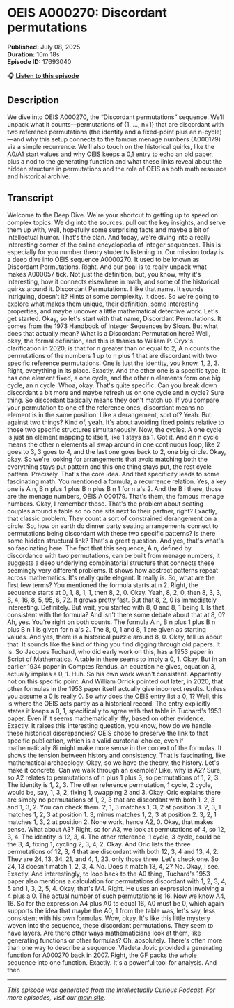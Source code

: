 # OEIS A000270: Discordant permutations

**Published:** July 08, 2025  
**Duration:** 10m 18s  
**Episode ID:** 17693040

🎧 **[Listen to this episode](https://intellectuallycurious.buzzsprout.com/2529712/episodes/17693040-oeis-a000270-discordant-permutations)**

## Description

We dive into OEIS A000270, the “Discordant permutations” sequence. We’ll unpack what it counts—permutations of {1, …, n+1} that are discordant with two reference permutations (the identity and a fixed-point plus an n-cycle)—and why this setup connects to the famous menage numbers (A000179) via a simple recurrence. We’ll also touch on the historical quirks, like the A0/A1 start values and why OEIS keeps a 0,1 entry to echo an old paper, plus a nod to the generating function and what these links reveal about the hidden structure in permutations and the role of OEIS as both math resource and historical archive.

## Transcript

Welcome to the Deep Dive. We're your shortcut to getting up to speed on complex topics. We dig into the sources, pull out the key insights, and serve them up with, well, hopefully some surprising facts and maybe a bit of intellectual humor. That's the plan. And today, we're diving into a really interesting corner of the online encyclopedia of integer sequences. This is especially for you number theory students listening in. Our mission today is a deep dive into OEIS sequence A0000270. It used to be known as Discordant Permutations. Right. And our goal is to really unpack what makes A000057 tick. Not just the definition, but, you know, why it's interesting, how it connects elsewhere in math, and some of the historical quirks around it. Discordant Permutations. I like that name. It sounds intriguing, doesn't it? Hints at some complexity. It does. So we're going to explore what makes them unique, their definition, some interesting properties, and maybe uncover a little mathematical detective work. Let's get started. Okay, so let's start with that name, Discordant Permutations. It comes from the 1973 Handbook of Integer Sequences by Sloan. But what does that actually mean? What is a Discordant Permutation here? Well, okay, the formal definition, and this is thanks to William P. Oryx's clarification in 2020, is that for n greater than or equal to 2, A n counts the permutations of the numbers 1 up to n plus 1 that are discordant with two specific reference permutations. One is just the identity, you know, 1, 2, 3. Right, everything in its place. Exactly. And the other one is a specific type. It has one element fixed, a one cycle, and the other n elements form one big cycle, an n cycle. Whoa, okay. That's quite specific. Can you break down discordant a bit more and maybe refresh us on one cycle and n cycle? Sure thing. So discordant basically means they don't match up. If you compare your permutation to one of the reference ones, discordant means no element is in the same position. Like a derangement, sort of? Yeah. But against two things? Kind of, yeah. It's about avoiding fixed points relative to those two specific structures simultaneously. Now, the cycles. A one cycle is just an element mapping to itself, like 1 stays as 1. Got it. And an n cycle means the other n elements all swap around in one continuous loop, like 2 goes to 3, 3 goes to 4, and the last one goes back to 2, one big circle. Okay, okay. So we're looking for arrangements that avoid matching both the everything stays put pattern and this one thing stays put, the rest cycle pattern. Precisely. That's the core idea. And that specificity leads to some fascinating math. You mentioned a formula, a recurrence relation. Yes, a key one is A n, B n plus 1 plus B n plus B n 1 for n a's 2. And the B i there, those are the menage numbers, OEIS A 000179. That's them, the famous menage numbers. Okay, I remember those. That's the problem about seating couples around a table so no one sits next to their partner, right? Exactly, that classic problem. They count a sort of constrained derangement on a circle. So, how on earth do dinner party seating arrangements connect to permutations being discordant with these two specific patterns? Is there some hidden structural link? That's a great question. And yes, that's what's so fascinating here. The fact that this sequence, A n, defined by discordance with two permutations, can be built from menage numbers, it suggests a deep underlying combinatorial structure that connects these seemingly very different problems. It shows how abstract patterns repeat across mathematics. It's really quite elegant. It really is. So, what are the first few terms? You mentioned the formula starts at n 2. Right, the sequence starts at 0, 1, 8, 1, 1, then 8, 2, 0. Okay. Yeah, 8, 2, 0, then 8, 3, 3, 8, 4, 16, 8, 5, 95, 6, 72. It grows pretty fast. But that 8, 2, 0 is immediately interesting. Definitely. But wait, you started with 8, 0 and 8, 1 being 1. Is that consistent with the formula? And isn't there some debate about that at 8, 0? Ah, yes. You're right on both counts. The formula A n, B n plus 1 plus B n plus B n 1 is given for n a's 2. The 8, 0, 1 and 8, 1 are given as starting values. And yes, there is a historical puzzle around 8, 0. Okay, tell us about that. It sounds like the kind of thing you find digging through old papers. It is. So Jacques Tuchard, who did early work on this, has a 1953 paper in Script of Mathematica. A table in there seems to imply a 0, 1. Okay. But in an earlier 1934 paper in Comptes Rendus, an equation he gives, equation 3, actually implies a 0, 1. Huh. So his own work wasn't consistent. Apparently not on this specific point. And William Orrick pointed out later, in 2020, that other formulas in the 1953 paper itself actually give incorrect results. Unless you assume a 0 is really 0. So why does the OEIS entry list a 0, 1? Well, this is where the OEIS acts partly as a historical record. The entry explicitly states it keeps a 0, 1, specifically to agree with that table in Tuchard's 1953 paper. Even if it seems mathematically iffy, based on other evidence. Exactly. It raises this interesting question, you know, how do we handle these historical discrepancies? OEIS chose to preserve the link to that specific publication, which is a valid curatorial choice, even if mathematically 8i might make more sense in the context of the formulas. It shows the tension between history and consistency. That is fascinating, like mathematical archaeology. Okay, so we have the theory, the history. Let's make it concrete. Can we walk through an example? Like, why is A2? Sure, so A2 relates to permutations of n plus 1 plus 3, so permutations of 1, 2, 3. The identity is 1, 2, 3. The other reference permutation, 1 cycle, 2 cycle, would be, say, 1, 3, 2, fixing 1, swapping 2 and 3. Okay. Oric explains there are simply no permutations of 1, 2, 3 that are discordant with both 1, 2, 3 and 1, 3, 2. You can check them. 2, 1, 3 matches 1, 3, 2 at position 3. 2, 3, 1 matches 1, 2, 3 at position 1. 3, minus matches 1, 2, 3 at position 2. 3, 2, 1 matches 1, 3, 2 at position 2. None work, hence A2, 0. Okay, that makes sense. What about A3? Right, so for A3, we look at permutations of 4, so 12, 3, 4. The identity is 12, 3, 4. The other reference, 1 cycle, 3 cycle, could be the 3, 4, fixing 1, cycling 2, 3, 4, 2. Okay. And Oric lists the three permutations of 12, 3, 4 that are discordant with both 12, 3, 4 and 13, 4, 2. They are 24, 13, 34, 21, and 4, 1, 23, only those three. Let's check one. So 24, 13 doesn't match 1, 2, 3, 4. No. Does it match 13, 4, 2? No. Okay, I see. Exactly. And interestingly, to loop back to the A0 thing, Tuchard's 1953 paper also mentions a calculation for permutations discordant with 1, 2, 3, 4, 5 and 1, 3, 2, 5, 4. Okay, that's M4. Right. He uses an expression involving a 4 plus a 0. The actual number of such permutations is 16. Now we know A4, 16. So for the expression A4 plus A0 to equal 16, A0 must be 0, which again supports the idea that maybe the A0, 1 from the table was, let's say, less consistent with his own formulas. Wow, okay. It's like this little mystery woven into the sequence, these discordant permutations. They seem to have layers. Are there other ways mathematicians look at them, like generating functions or other formulas? Oh, absolutely. There's often more than one way to describe a sequence. Vladeta Jovic provided a generating function for A000270 back in 2007. Right, the GF packs the whole sequence into one function. Exactly. It's a powerful tool for analysis. And then

---
*This episode was generated from the Intellectually Curious Podcast. For more episodes, visit our [main site](https://intellectuallycurious.buzzsprout.com).*
